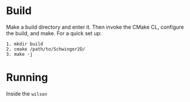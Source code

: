 # Build

Make a build directory and enter it. Then invoke the CMake CL, configure the build, and make. For a quick set up:

```
1. mkdir build
2. cmake /path/to/Schwinger2D/
3. make -j
```

# Running

Inside the `wilson` 
